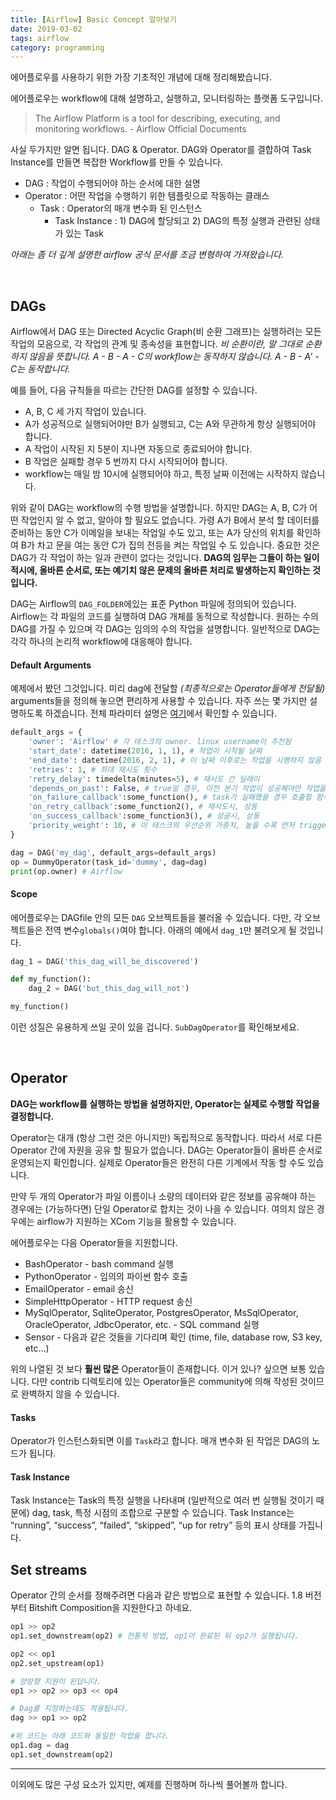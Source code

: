 ```yaml
---
title: [Airflow] Basic Concept 알아보기
date: 2019-03-02
tags: airflow
category: programming
---
```

에어플로우를 사용하기 위한 가장 기초적인 개념에 대해 정리해봤습니다.

에어플로우는 workflow에 대해 설명하고, 실행하고, 모니터링하는 플랫폼 도구입니다.
>The Airflow Platform is a tool for describing, executing, and monitoring workflows. - Airflow Official Documents

사실 두가지만 알면 됩니다. DAG & Operator.
DAG와 Operator를 결합하여 Task Instance를 만들면 복잡한 Workflow를 만들 수 있습니다.

- DAG : 작업이 수행되어야 하는 순서에 대한 설명
- Operator : 어떤 작업을 수행하기 위한 템플릿으로 작동하는 클래스
  - Task : Operator의 매개 변수화 된 인스턴스
    - Task Instance : 1) DAG에 할당되고 2) DAG의 특정 실행과 관련된 상태가 있는 Task

*아래는 좀 더 깊게 설명한 airflow 공식 문서를 조금 변형하여 가져왔습니다.*

<br>

## DAGs

Airflow에서 DAG 또는 Directed Acyclic Graph(비 순환 그래프)는 실행하려는 모든 작업의 ​​모음으로, 각 작업의 관계 및 종속성을 표현합니다. *비 순환이란, 말 그대로 순환하지 않음을 뜻합니다.  A - B - A - C의 workflow는 동작하지 않습니다. A - B - A' - C는 동작합니다.*

예를 들어, 다음 규칙들을 따르는 간단한 DAG를 설정할 수 있습니다.

- A, B, C 세 가지 작업이 있습니다.
- A가 성공적으로 실행되어야만 B가 실행되고, C는 A와 무관하게 항상 실행되어야 합니다.
- A 작업이 시작된 지 5분이 지나면 자동으로 종료되어야 합니다.
- B 작업은 실패할 경우 5 번까지 다시 시작되어야 합니다.
- workflow는 매일 밤 10시에 실행되어야 하고, 특정 날짜 이전에는 시작하지 않습니다.

위와 같이 DAG는 workflow의 수행 방법을 설명합니다. 하지만 DAG는 A, B, C가 어떤 작업인지 알 수 없고, 알아야 할 필요도 없습니다. 가령 A가 B에서 분석 할 데이터를 준비하는 동안 C가 이메일을 보내는 작업일 수도 있고, 또는 A가 당신의 위치를 확인하여 B가 차고 문을 여는 동안 C가 집의 전등을 켜는 작업일 수 도 있습니다. 중요한 것은 DAG가 각 작업이 하는 일과 관련이 없다는 것입니다. **DAG의 임무는 그들이 하는 일이 적시에, 올바른 순서로, 또는 예기치 않은 문제의 올바른 처리로 발생하는지 확인하는 것입니다.**

DAG는 Airflow의 `DAG_FOLDER`에있는 표준 Python 파일에 정의되어 있습니다. Airflow는 각 파일의 코드를 실행하여 DAG 개체를 동적으로 작성합니다. 원하는 수의 DAG를 가질 수 있으며 각 DAG는 임의의 수의 작업을 설명합니다. 일반적으로 DAG는 각각 하나의 논리적 workflow에 대응해야 합니다.


#### Default Arguments
예제에서 봤던 그것입니다. 미리 dag에 전달할 *(최종적으로는 Operator들에게 전달될)* arguments들을 정의해 놓으면 편리하게 사용할 수 있습니다. 자주 쓰는 몇 가지만 설명하도록 하겠습니다. 전체 파라미터 설명은 [여기](https://airflow.apache.org/code.html#airflow.models.BaseOperator)에서 확인할 수 있습니다.

```python
default_args = {
    'owner': 'Airflow' # 각 테스크의 owner. linux username이 추천됨
    'start_date': datetime(2016, 1, 1), # 작업이 시작될 날짜
    'end_date': datetime(2016, 2, 1), # 이 날짜 이후로는 작업을 시행하지 않음
    'retries': 1, # 최대 재시도 횟수
    'retry_delay': timedelta(minutes=5), # 재시도 간 딜레이
    'depends_on_past': False, # true일 경우, 이전 분기 작업이 성공해야만 작업을 진행
    'on_failure_callback':some_function(), # task가 실패했을 경우 호출할 함수, dictype의 context를 전달.
    'on_retry_callback':some_function2(), # 재시도시, 상동
    'on_success_callback':some_function3(), # 성공시, 상동
    'priority_weight': 10, # 이 테스크의 우선순위 가중치, 높을 수록 먼저 triggered
}

dag = DAG('my_dag', default_args=default_args)
op = DummyOperator(task_id='dummy', dag=dag)
print(op.owner) # Airflow
```

#### Scope

에어플로우는 DAGfile 안의 모든 `DAG` 오브젝트들을 불러올 수 있습니다. 다만, 각 오브젝트들은 전역 변수`globals()`여야 합니다. 아래의 예에서 `dag_1`만 불려오게 될 것입니다.

```python
dag_1 = DAG('this_dag_will_be_discovered')

def my_function():
    dag_2 = DAG('but_this_dag_will_not')

my_function()
```
이런 성질은 유용하게 쓰일 곳이 있을 겁니다. `SubDagOperator`를 확인해보세요.

<br>

## Operator
**DAG는 workflow를 실행하는 방법을 설명하지만, Operator는 실제로 수행할 작업을 결정합니다.**

Operator는 대개 (항상 그런 것은 아니지만) 독립적으로 동작합니다. 따라서 서로 다른 Operator 간에 자원을 공유 할 필요가 없습니다. DAG는 Operator들이 올바른 순서로 운영되는지 확인합니다. 실제로 Operator들은 완전히 다른 기계에서 작동 할 수도 있습니다.

만약 두 개의 Operator가 파일 이름이나 소량의 데이터와 같은 정보를 공유해야 하는 경우에는 (가능하다면) 단일 Operator로 합치는 것이 나을 수 있습니다. 여의치 않은 경우에는 airflow가 지원하는 XCom 기능을 활용할 수 있습니다.

에어플로우는 다음 Operator들을 지원합니다.

- BashOperator - bash command 실행
- PythonOperator - 임의의 파이썬 함수 호출
- EmailOperator - email 송신
- SimpleHttpOperator - HTTP request 송신
- MySqlOperator, SqliteOperator, PostgresOperator, MsSqlOperator, OracleOperator, JdbcOperator, etc. - SQL command 실행
- Sensor - 다음과 같은 것들을 기다리며 확인 (time, file, database row, S3 key, etc…)

위의 나열된 것 보다 **훨씬 많은** Operator들이 존재합니다. 이거 있나? 싶으면 보통 있습니다. 다만 contrib 디렉토리에 있는 Operator들은 community에 의해 작성된 것이므로 완벽하지 않을 수 있습니다.

#### Tasks

Operator가 인스턴스화되면 이를 `Task`라고 합니다. 매개 변수화 된 작업은 DAG의 노드가 됩니다.

#### Task Instance

Task Instance는 Task의 특정 실행을 나타내며 (일반적으로 여러 번 실행될 것이기 때문에) dag, task, 특정 시점의 조합으로 구분할 수 있습니다. Task Instance는 “running”, “success”, “failed”, “skipped”, “up for retry” 등의 표시 상태를 가집니다.

## Set streams

Operator 간의 순서를 정해주려면 다음과 같은 방법으로 표현할 수 있습니다.
1.8 버전부터 Bitshift Composition을 지원한다고 하네요.

```python
op1 >> op2
op1.set_downstream(op2) # 전통적 방법, op1이 완료된 뒤 op2가 실행됩니다.

op2 << op1
op2.set_upstream(op1)

# 양방향 지원이 된답니다.
op1 >> op2 >> op3 << op4
```

```python
# Dag를 지정하는데도 적용됩니다.
dag >> op1 >> op2

#위 코드는 아래 코드와 동일한 작업을 합니다.
op1.dag = dag
op1.set_downstream(op2)
```

---
이외에도 많은 구성 요소가 있지만, 예제를 진행하며 하나씩 풀어볼까 합니다.
